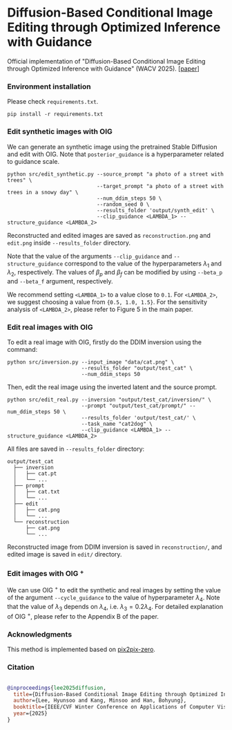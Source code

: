 # Diffusion-Based Conditional Image Editing through Optimized Inference with Guidance

Official implementation of "Diffusion-Based Conditional Image Editing through Optimized Inference with Guidance" (WACV 2025). [[paper](https://arxiv.org/pdf/2412.15798)]



### Environment installation

Please check `requirements.txt`.

```
pip install -r requirements.txt
```

### Edit synthetic images with OIG

We can generate an synthetic image using the pretrained Stable Diffusion and edit with OIG. Note that `posterior_guidance` is a hyperparameter related to guidance scale.


```
python src/edit_synthetic.py --source_prompt "a photo of a street with trees" \
                             --target_prompt "a photo of a street with trees in a snowy day" \
                             --num_ddim_steps 50 \
                             --random_seed 0 \
                             --results_folder 'output/synth_edit' \
                             --clip_guidance <LAMBDA_1> --structure_guidance <LAMBDA_2>
```

Reconstructed and edited images are saved as `reconstruction.png` and `edit.png` inside `--results_folder` directory. 

Note that the value of the arguments `--clip_guidance` and `--structure_guidance` correspond to the value of the hyperparameters $\lambda _1$ and $\lambda _2$, respectively. The values of $\beta _p$ and $\beta _f$ can be modified by using `--beta_p` and `--beta_f` argument, respectively.

We recommend setting `<LAMBDA_1>` to a value close to `0.1`. For `<LAMBDA_2>`, we suggest choosing a value from `{0.5, 1.0, 1.5}`. For the sensitivity analysis of `<LAMBDA_2>`, please refer to Figure 5 in the main paper.




### Edit real images with OIG 

To edit a real image with OIG, firstly do the DDIM inversion using the command:

```
python src/inversion.py --input_image "data/cat.png" \
                        --results_folder "output/test_cat" \
                        --num_ddim_steps 50
```

Then, edit the real image using the inverted latent and the source prompt. 

```
python src/edit_real.py --inversion "output/test_cat/inversion/" \
                        --prompt "output/test_cat/prompt/" --num_ddim_steps 50 \
                        --results_folder 'output/test_cat/' \
                        --task_name "cat2dog" \
                        --clip_guidance <LAMBDA_1> --structure_guidance <LAMBDA_2>
```


All files are saved in `--results_folder` directory:

```
output/test_cat
  ├── inversion
  │   ├── cat.pt
  │   └── ...
  ├── prompt
  │   ├── cat.txt
  │   └── ...
  ├── edit
  │   ├── cat.png
  │   └── ...
  └── reconstruction
      ├── cat.png
      └── ...
 ```
 
Reconstructed image from DDIM inversion is saved in `reconstruction/`, and edited image is saved in `edit/` directory.

### Edit images with OIG $^{+}$

We can use OIG $^{+}$ to edit the synthetic and real images by setting the value of the argument  `--cycle_guidance` to the value of hyperparameter $\lambda _4$. Note that the value of $\lambda _3$ depends on $\lambda _4$, i.e. $\lambda _3 = 0.2 \lambda _4$. For detailed explanation of OIG $^{+}$, please refer to the Appendix B of the paper.


### Acknowledgments

This method is implemented based on [pix2pix-zero](https://github.com/pix2pixzero/pix2pix-zero/).



### Citation

``` bibtex

@inproceedings{lee2025diffusion,
  title={Diffusion-Based Conditional Image Editing through Optimized Inference with Guidance},
  author={Lee, Hyunsoo and Kang, Minsoo and Han, Bohyung},
  booktitle={IEEE/CVF Winter Conference on Applications of Computer Vision (WACV)},
  year={2025}
}

```
